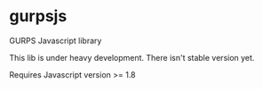 gurpsjs
=====

GURPS Javascript library

This lib is under heavy development.
There isn't stable version yet.

Requires Javascript version >= 1.8
